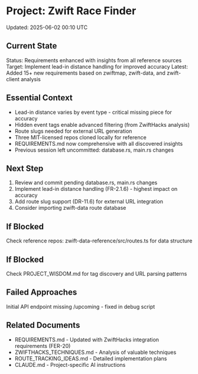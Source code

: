 # Project: Zwift Race Finder
Updated: 2025-06-02 00:10 UTC

## Current State
Status: Requirements enhanced with insights from all reference sources
Target: Implement lead-in distance handling for improved accuracy
Latest: Added 15+ new requirements based on zwiftmap, zwift-data, and zwift-client analysis

## Essential Context
- Lead-in distance varies by event type - critical missing piece for accuracy
- Hidden event tags enable advanced filtering (from ZwiftHacks analysis)
- Route slugs needed for external URL generation
- Three MIT-licensed repos cloned locally for reference
- REQUIREMENTS.md now comprehensive with all discovered insights
- Previous session left uncommitted: database.rs, main.rs changes

## Next Step
1. Review and commit pending database.rs, main.rs changes
2. Implement lead-in distance handling (FR-2.1.6) - highest impact on accuracy
3. Add route slug support (DR-11.6) for external URL integration
4. Consider importing zwift-data route database

## If Blocked
Check reference repos: zwift-data-reference/src/routes.ts for data structure

## If Blocked
Check PROJECT_WISDOM.md for tag discovery and URL parsing patterns

## Failed Approaches
Initial API endpoint missing /upcoming - fixed in debug script

## Related Documents
- REQUIREMENTS.md - Updated with ZwiftHacks integration requirements (FER-20)
- ZWIFTHACKS_TECHNIQUES.md - Analysis of valuable techniques
- ROUTE_TRACKING_IDEAS.md - Detailed implementation plans
- CLAUDE.md - Project-specific AI instructions